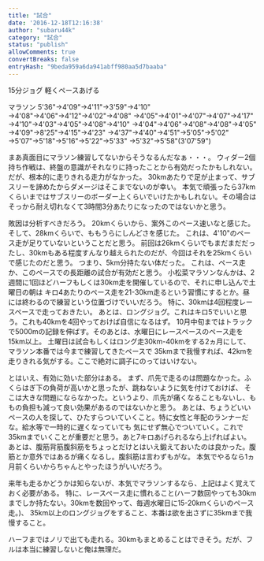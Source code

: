 ```yaml
---
title: "試合"
date: '2016-12-18T12:16:38'
author: "subaru44k"
category: "試合"
status: "publish"
allowComments: true
convertBreaks: false
entryHash: "9beda959a6da941abff980aa5d7baaba"
---
```

15分ジョグ
軽くペースあげる

マラソン
5'36"→4'09"→4'11"→3'59"→4'10"
→4'08"→4'06"→4'12"→4'02"→4'08"
→4'05"→4'01"→4'07"→4'07"→4'17"
→4'10"→4'03"→4'05"→4'08"→4'10"
→4'04"→4'06"→4'08"→4'08"→4'05"
→4'09"→8'25"→4'15"→4'23"
→4'37"→4'40"→4'51"→5'05"→5'02"
→5'07"→5'18"→5'16"→5'22"→5'33"
→5'32"→5'58"(3'07'59")

まあ真面目にマラソン練習してないからそうなるんだなぁ・・・。
ウィダー2個持ち作戦は、終盤の意識がそれなりに持ったことから有効だったかもしれない。
だが、根本的に走りきれる走力がなかった。
30kmあたりで足が止まって、サブスリーを諦めたからダメージはそこまでないのが幸い。
本気で頑張ったら37kmくらいまではサブスリーのボーダー上くらいでいけたかもしれない。その場合はそっから耐え切れなくて3時間3分あたりになったのではないかと思う。

敗因は分析すべきだろう。
20kmくらいから、案外このペース速いなと感じた。そして、28kmくらいで、ももうらにしんどさを感じた。
これは、4'10"のペース走が足りていないということだと思う。
前回は26kmくらいでもまだまだだったし、30kmもある程度すんなり越えられたのだが、今回はそれを25kmくらいで感じたのだと思う。
つまり、5km分持たない体だった。
これは、ペース走か、このペースでの長距離の試合が有効だと思う。
小松菜マラソンなんかは、2週間に1回ほどハーフもしくは30km走を開催しているので、それに申し込んで土曜日の朝は
キロ4あたりのペース走を21-30km走るという習慣にするとか。昼には終わるので練習という位置づけでいいだろう。
特に、30kmは4回程度レースペースで走っておきたい。
あとは、ロングジョグ。これはキロ5でいいと思う。これも40kmを4回やっておけば自信になるはず。
10月中旬まではトラックで5000mの記録を伸ばす。そのあとは、水曜日にレースペースのペース走を15km以上。
土曜日は試合もしくはロング走30km-40kmをする2ヵ月にして、マラソン本番では今まで練習してきたペースで
35kmまで我慢すれば、42kmを走りきれる気がする。ここで絶対に調子にのってはいけない。

とはいえ、有効に効いた部分はある。
まず、爪先で走るのは問題なかった。ふくらはぎ下の負荷が高いかと思ったが、跳ねないように気を付けておけば、
そこは大きな問題にならなかった。というより、爪先が痛くなることもないし、ももの負担も減って良い効果があるのではないかと思う。
あとは、ちょうどいいペースの人を探して、ひたすらついていくこと。特に女性と年配のランナーだな。給水等で一時的に遅くなっていても
気にせず無心でついていく。これで35kmまでいくことが重要だと思う。あと7キロあげられるなら上げればよい。
あとは、腹筋背筋腹斜筋をちょっとだけとはいえ鍛えておいたのは良かった。腹筋とか意外ではあるが痛くなるし。腹斜筋は言わずもがな。
本気でやるなら1ヵ月前くらいからちゃんとやったほうがいいだろう。

来年も走るかどうかは知らないが、本気でマラソンするなら、上記はよく覚えておく必要がある。
特に、レースペース走に慣れること(ハーフ数回やっても30kmまでしか持たない。30kmを数回やって、毎週水曜日に15-20kmくらいのペース走。)、
35km以上のロングジョグをすること、本番は欲を出さずに35kmまで我慢すること。

ハーフまではノリで出ても走れる。30kmもまとめることはできそう。だが、フルは本当に練習しないと俺は無理だ。
